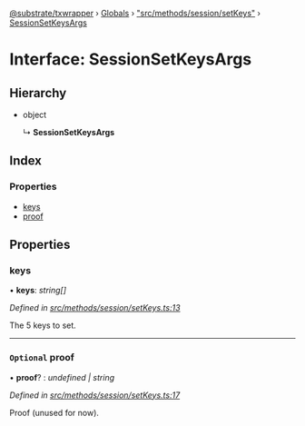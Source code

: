 [@substrate/txwrapper](../README.md) › [Globals](../globals.md) › ["src/methods/session/setKeys"](../modules/_src_methods_session_setkeys_.md) › [SessionSetKeysArgs](_src_methods_session_setkeys_.sessionsetkeysargs.md)

# Interface: SessionSetKeysArgs

## Hierarchy

* object

  ↳ **SessionSetKeysArgs**

## Index

### Properties

* [keys](_src_methods_session_setkeys_.sessionsetkeysargs.md#keys)
* [proof](_src_methods_session_setkeys_.sessionsetkeysargs.md#optional-proof)

## Properties

###  keys

• **keys**: *string[]*

*Defined in [src/methods/session/setKeys.ts:13](https://github.com/paritytech/txwrapper/blob/7ad8b09/src/methods/session/setKeys.ts#L13)*

The 5 keys to set.

___

### `Optional` proof

• **proof**? : *undefined | string*

*Defined in [src/methods/session/setKeys.ts:17](https://github.com/paritytech/txwrapper/blob/7ad8b09/src/methods/session/setKeys.ts#L17)*

Proof (unused for now).
